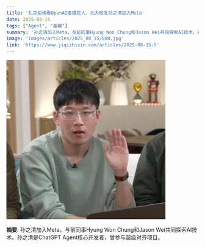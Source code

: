 ```yaml
---
title: '扎克伯格看OpenAI直播挖人，北大校友孙之清加入Meta'
date: 2025-08-15
tags: ["Agent", "基模"]
summary: '孙之清加入Meta，与前同事Hyung Won Chung和Jason Wei共同探索AI技术。孙之清是ChatGPT Agent核心开发者，曾参与超级对齐项目。'
image: 'images/articles/2025_08_15/008.jpg'
link: 'https://www.jiqizhixin.com/articles/2025-08-15-5'
---
```

![扎克伯格看OpenAI直播挖人，北大校友孙之清加入Meta](images/articles/2025_08_15/008.jpg)

**摘要**: 孙之清加入Meta，与前同事Hyung Won Chung和Jason Wei共同探索AI技术。孙之清是ChatGPT Agent核心开发者，曾参与超级对齐项目。

